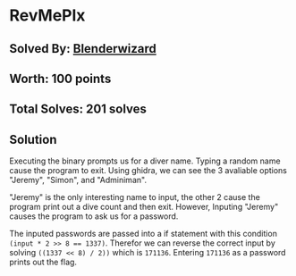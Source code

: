 # RevMePlx
## Solved By: [Blenderwizard](https://github.com/Blenderwizard)
## Worth: 100 points
## Total Solves: 201 solves
## Solution

Executing the binary prompts us for a diver name. Typing a random name cause the program to exit. Using ghidra, we can see the 3 avaliable options "Jeremy", "Simon", and "Adminiman".

"Jeremy" is the only interesting name to input, the other 2 cause the program print out a dive count and then exit. However, Inputing "Jeremy" causes the program to ask us for a password.

The inputed passwords are passed into a if statement with this condition `(input * 2 >> 8 == 1337)`. Therefor we can reverse the correct input by solving `((1337 << 8) / 2))` which is `171136`. Entering `171136` as a password prints out the flag.
